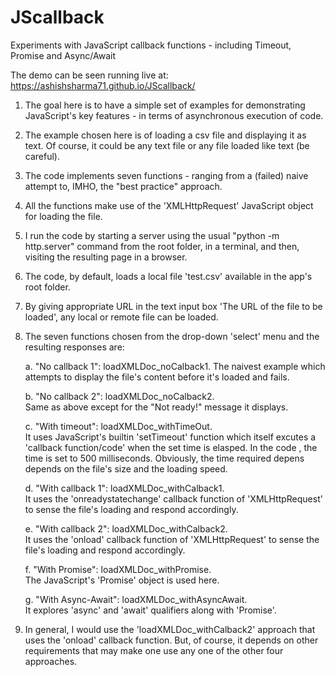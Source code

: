 # JScallback
Experiments with JavaScript callback functions - including Timeout, Promise and Async/Await

The demo can be seen running live at: https://ashishsharma71.github.io/JScallback/

1. The goal here is to have a simple set of examples for demonstrating JavaScript's key features - in terms of asynchronous execution of code. 

2. The example chosen here is of loading a csv file and displaying it as text. Of course, it could be any text file or any file loaded like text (be careful). 

3. The code implements seven functions - ranging from a (failed) naive attempt to, IMHO, the "best practice" approach. 

4. All the functions make use of the 'XMLHttpRequest' JavaScript object for loading the file. 

5. I run the code by starting a server using the usual "python -m http.server" command from the root folder, in a terminal, and then, visiting the resulting page in a browser. 

6. The code, by default, loads a local file 'test.csv' available in the app's root folder. 

7. By giving appropriate URL in the text input box 'The URL of the file to be loaded', any local or remote file can be loaded. 

8. The seven functions chosen from the drop-down 'select' menu and the resulting responses are: 

   a. "No callback 1": loadXMLDoc_noCalback1. 
      The naivest example which attempts to display the file's content before it's loaded and fails.  

   b. "No callback 2": loadXMLDoc_noCalback2.  
      Same as above except for the "Not ready!" message it displays. 

   c. "With timeout": loadXMLDoc_withTimeOut.  
      It uses JavaScript's builtin 'setTimeout' function which itself excutes a 'callback function/code' when the set time is elasped.  In the code , the time is set to 500 milliseconds. Obviously, the time required depens depends on the file's size and the loading speed. 

   d. "With callback 1": loadXMLDoc_withCalback1.  
      It uses the 'onreadystatechange' callback function of 'XMLHttpRequest' to sense the file's loading and respond accordingly.  

   e. "With callback 2": loadXMLDoc_withCalback2.  
      It uses the 'onload' callback function of 'XMLHttpRequest' to sense the file's loading and respond accordingly.  

   f. "With Promise": loadXMLDoc_withPromise.  
      The JavaScript's 'Promise' object is used here. 

   g. "With Async-Await": loadXMLDoc_withAsyncAwait.  
      It explores 'async' and 'await' qualifiers along with 'Promise'.

9. In general, I would use the 'loadXMLDoc_withCalback2' approach that uses the 'onload' callback function.  But, of course, it depends on other requirements that may make one use any one of the other four approaches.  
